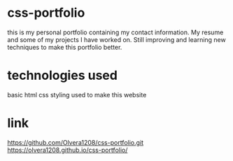 # css-portfolio
this is my personal portfolio containing my contact information. My resume and some of my projects I have worked on. Still improving and learning new techniques to make this portfolio better.
# technologies used 
basic html
css styling
used to make this website

# link

https://github.com/Olvera1208/css-portfolio.git
https://olvera1208.github.io/css-portfolio/
